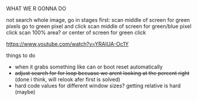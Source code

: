 WHAT WE R GONNA DO

not search whole image, go in stages
first: scan middle of screen for green pixels
go to green pixel and click
scan middle of screen for green/blue pixel
click
scan 100% area? or center of screen for green
click



https://www.youtube.com/watch?v=YRAIUA-Oc1Y


things to do
- when it grabs something like can or boot reset automatically
- ~~adjust search for for loop becuase we arent looking at the percent right~~ (done i think, will relook afer first is solved)
- hard code values for different window sizes? getting relative is hard (maybe)
